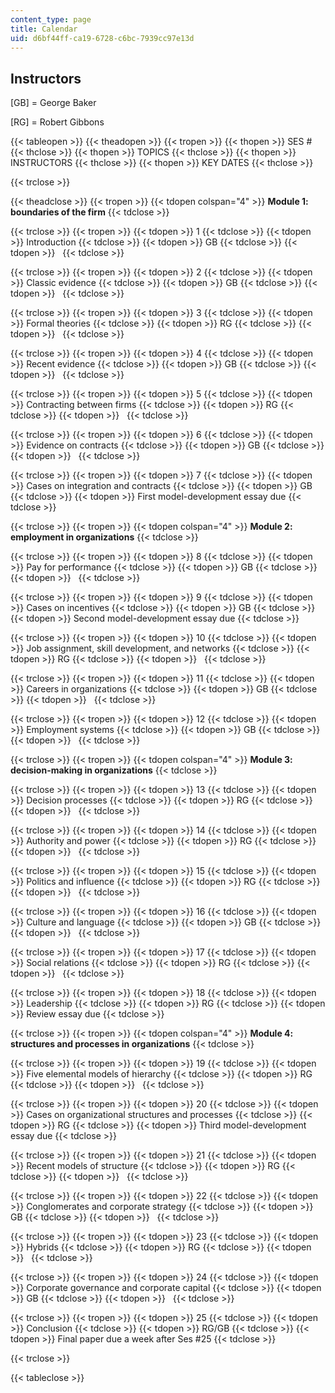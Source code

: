 ```yaml
---
content_type: page
title: Calendar
uid: d6bf44ff-ca19-6728-c6bc-7939cc97e13d
---
```


Instructors
-----------

\[GB\] = George Baker

\[RG\] = Robert Gibbons

{{< tableopen >}}
{{< theadopen >}}
{{< tropen >}}
{{< thopen >}}
SES #
{{< thclose >}}
{{< thopen >}}
TOPICS
{{< thclose >}}
{{< thopen >}}
INSTRUCTORS
{{< thclose >}}
{{< thopen >}}
KEY DATES
{{< thclose >}}

{{< trclose >}}

{{< theadclose >}}
{{< tropen >}}
{{< tdopen colspan="4" >}}
**Module 1: boundaries of the firm**
{{< tdclose >}}

{{< trclose >}}
{{< tropen >}}
{{< tdopen >}}
1
{{< tdclose >}}
{{< tdopen >}}
Introduction
{{< tdclose >}}
{{< tdopen >}}
GB
{{< tdclose >}}
{{< tdopen >}}
 
{{< tdclose >}}

{{< trclose >}}
{{< tropen >}}
{{< tdopen >}}
2
{{< tdclose >}}
{{< tdopen >}}
Classic evidence
{{< tdclose >}}
{{< tdopen >}}
GB
{{< tdclose >}}
{{< tdopen >}}
 
{{< tdclose >}}

{{< trclose >}}
{{< tropen >}}
{{< tdopen >}}
3
{{< tdclose >}}
{{< tdopen >}}
Formal theories
{{< tdclose >}}
{{< tdopen >}}
RG
{{< tdclose >}}
{{< tdopen >}}
 
{{< tdclose >}}

{{< trclose >}}
{{< tropen >}}
{{< tdopen >}}
4
{{< tdclose >}}
{{< tdopen >}}
Recent evidence
{{< tdclose >}}
{{< tdopen >}}
GB
{{< tdclose >}}
{{< tdopen >}}
 
{{< tdclose >}}

{{< trclose >}}
{{< tropen >}}
{{< tdopen >}}
5
{{< tdclose >}}
{{< tdopen >}}
Contracting between firms
{{< tdclose >}}
{{< tdopen >}}
RG
{{< tdclose >}}
{{< tdopen >}}
 
{{< tdclose >}}

{{< trclose >}}
{{< tropen >}}
{{< tdopen >}}
6
{{< tdclose >}}
{{< tdopen >}}
Evidence on contracts
{{< tdclose >}}
{{< tdopen >}}
GB
{{< tdclose >}}
{{< tdopen >}}
 
{{< tdclose >}}

{{< trclose >}}
{{< tropen >}}
{{< tdopen >}}
7
{{< tdclose >}}
{{< tdopen >}}
Cases on integration and contracts
{{< tdclose >}}
{{< tdopen >}}
GB
{{< tdclose >}}
{{< tdopen >}}
First model-development essay due
{{< tdclose >}}

{{< trclose >}}
{{< tropen >}}
{{< tdopen colspan="4" >}}
**Module 2: employment in organizations**
{{< tdclose >}}

{{< trclose >}}
{{< tropen >}}
{{< tdopen >}}
8
{{< tdclose >}}
{{< tdopen >}}
Pay for performance
{{< tdclose >}}
{{< tdopen >}}
GB
{{< tdclose >}}
{{< tdopen >}}
 
{{< tdclose >}}

{{< trclose >}}
{{< tropen >}}
{{< tdopen >}}
9
{{< tdclose >}}
{{< tdopen >}}
Cases on incentives
{{< tdclose >}}
{{< tdopen >}}
GB
{{< tdclose >}}
{{< tdopen >}}
Second model-development essay due
{{< tdclose >}}

{{< trclose >}}
{{< tropen >}}
{{< tdopen >}}
10
{{< tdclose >}}
{{< tdopen >}}
Job assignment, skill development, and networks
{{< tdclose >}}
{{< tdopen >}}
RG
{{< tdclose >}}
{{< tdopen >}}
 
{{< tdclose >}}

{{< trclose >}}
{{< tropen >}}
{{< tdopen >}}
11
{{< tdclose >}}
{{< tdopen >}}
Careers in organizations
{{< tdclose >}}
{{< tdopen >}}
GB
{{< tdclose >}}
{{< tdopen >}}
 
{{< tdclose >}}

{{< trclose >}}
{{< tropen >}}
{{< tdopen >}}
12
{{< tdclose >}}
{{< tdopen >}}
Employment systems
{{< tdclose >}}
{{< tdopen >}}
GB
{{< tdclose >}}
{{< tdopen >}}
 
{{< tdclose >}}

{{< trclose >}}
{{< tropen >}}
{{< tdopen colspan="4" >}}
**Module 3: decision-making in organizations**
{{< tdclose >}}

{{< trclose >}}
{{< tropen >}}
{{< tdopen >}}
13
{{< tdclose >}}
{{< tdopen >}}
Decision processes
{{< tdclose >}}
{{< tdopen >}}
RG
{{< tdclose >}}
{{< tdopen >}}
 
{{< tdclose >}}

{{< trclose >}}
{{< tropen >}}
{{< tdopen >}}
14
{{< tdclose >}}
{{< tdopen >}}
Authority and power
{{< tdclose >}}
{{< tdopen >}}
RG
{{< tdclose >}}
{{< tdopen >}}
 
{{< tdclose >}}

{{< trclose >}}
{{< tropen >}}
{{< tdopen >}}
15
{{< tdclose >}}
{{< tdopen >}}
Politics and influence
{{< tdclose >}}
{{< tdopen >}}
RG
{{< tdclose >}}
{{< tdopen >}}
 
{{< tdclose >}}

{{< trclose >}}
{{< tropen >}}
{{< tdopen >}}
16
{{< tdclose >}}
{{< tdopen >}}
Culture and language
{{< tdclose >}}
{{< tdopen >}}
GB
{{< tdclose >}}
{{< tdopen >}}
 
{{< tdclose >}}

{{< trclose >}}
{{< tropen >}}
{{< tdopen >}}
17
{{< tdclose >}}
{{< tdopen >}}
Social relations
{{< tdclose >}}
{{< tdopen >}}
RG
{{< tdclose >}}
{{< tdopen >}}
 
{{< tdclose >}}

{{< trclose >}}
{{< tropen >}}
{{< tdopen >}}
18
{{< tdclose >}}
{{< tdopen >}}
Leadership
{{< tdclose >}}
{{< tdopen >}}
RG
{{< tdclose >}}
{{< tdopen >}}
Review essay due
{{< tdclose >}}

{{< trclose >}}
{{< tropen >}}
{{< tdopen colspan="4" >}}
**Module 4: structures and processes in organizations**
{{< tdclose >}}

{{< trclose >}}
{{< tropen >}}
{{< tdopen >}}
19
{{< tdclose >}}
{{< tdopen >}}
Five elemental models of hierarchy
{{< tdclose >}}
{{< tdopen >}}
RG
{{< tdclose >}}
{{< tdopen >}}
 
{{< tdclose >}}

{{< trclose >}}
{{< tropen >}}
{{< tdopen >}}
20
{{< tdclose >}}
{{< tdopen >}}
Cases on organizational structures and processes
{{< tdclose >}}
{{< tdopen >}}
RG
{{< tdclose >}}
{{< tdopen >}}
Third model-development essay due
{{< tdclose >}}

{{< trclose >}}
{{< tropen >}}
{{< tdopen >}}
21
{{< tdclose >}}
{{< tdopen >}}
Recent models of structure
{{< tdclose >}}
{{< tdopen >}}
RG
{{< tdclose >}}
{{< tdopen >}}
 
{{< tdclose >}}

{{< trclose >}}
{{< tropen >}}
{{< tdopen >}}
22
{{< tdclose >}}
{{< tdopen >}}
Conglomerates and corporate strategy
{{< tdclose >}}
{{< tdopen >}}
GB
{{< tdclose >}}
{{< tdopen >}}
 
{{< tdclose >}}

{{< trclose >}}
{{< tropen >}}
{{< tdopen >}}
23
{{< tdclose >}}
{{< tdopen >}}
Hybrids
{{< tdclose >}}
{{< tdopen >}}
RG
{{< tdclose >}}
{{< tdopen >}}
 
{{< tdclose >}}

{{< trclose >}}
{{< tropen >}}
{{< tdopen >}}
24
{{< tdclose >}}
{{< tdopen >}}
Corporate governance and corporate capital
{{< tdclose >}}
{{< tdopen >}}
GB
{{< tdclose >}}
{{< tdopen >}}
 
{{< tdclose >}}

{{< trclose >}}
{{< tropen >}}
{{< tdopen >}}
25
{{< tdclose >}}
{{< tdopen >}}
Conclusion
{{< tdclose >}}
{{< tdopen >}}
RG/GB
{{< tdclose >}}
{{< tdopen >}}
Final paper due a week after Ses #25
{{< tdclose >}}

{{< trclose >}}

{{< tableclose >}}